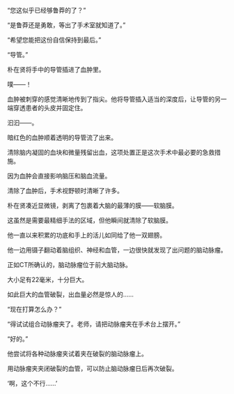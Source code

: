 “您这似乎已经够鲁莽的了？”

“是鲁莽还是勇敢，等出了手术室就知道了。”

“希望您能把这份自信保持到最后。”

“导管。”

朴在贤将手中的导管插进了血肿里。

噗——！

血肿被刺穿的感觉清晰地传到了指尖。他将导管插入适当的深度后，让导管的另一端穿透患者的头皮并固定住。

汩汩——。

暗红色的血肿顺着透明的导管流了出来。

清除脑内凝固的血块和微量残留出血，这项处置正是这次手术中最必要的急救措施。

因为血肿会直接影响脑压和脑血流量。

清除了血肿后，手术视野顿时清晰了许多。

朴在贤凑近显微镜，剥离了包裹着大脑的最薄的膜——软脑膜。

这虽然是需要最精细手法的区域，但他瞬间就清除了软脑膜。

他一直以来积累的功底和手上的活儿如同给了他一双翅膀。

他一边用镊子翻动着脑组织、神经和血管，一边很快就发现了出问题的脑动脉瘤。

正如CT所确认的，脑动脉瘤位于前大脑动脉。

大小足有22毫米，十分巨大。

如此巨大的血管破裂，出血量必然是惊人的……

“现在打算怎么办？”

“得试试组合动脉瘤夹了。老师，请把动脉瘤夹在手术台上摆开。”

“好的。”

他尝试将各种动脉瘤夹试着夹在破裂的脑动脉瘤上。

用动脉瘤夹夹闭破裂的血管，可以防止脑动脉瘤日后再次破裂。

‘啊，这个不行……’